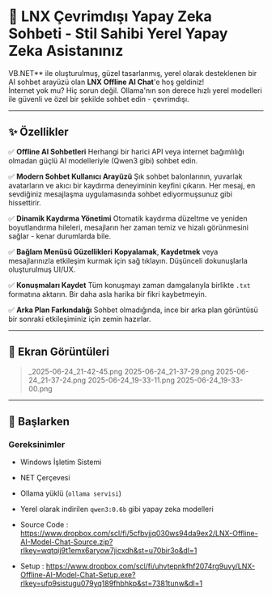 # 🧠 LNX Çevrimdışı Yapay Zeka Sohbeti - Stil Sahibi Yerel Yapay Zeka Asistanınız

VB.NET** ile oluşturulmuş, güzel tasarlanmış, yerel olarak desteklenen bir AI sohbet arayüzü olan **LNX Offline AI Chat**'e hoş geldiniz!  
İnternet yok mu? Hiç sorun değil. Ollama'nın son derece hızlı yerel modelleri ile güvenli ve özel bir şekilde sohbet edin - çevrimdışı.

---

## ✨ Özellikler

✅ **Offline AI Sohbetleri** 
Herhangi bir harici API veya internet bağımlılığı olmadan güçlü AI modelleriyle (Qwen3 gibi) sohbet edin.

✅ **Modern Sohbet Kullanıcı Arayüzü** 
Şık sohbet balonlarının, yuvarlak avatarların ve akıcı bir kaydırma deneyiminin keyfini çıkarın. Her mesaj, en sevdiğiniz mesajlaşma uygulamasında sohbet ediyormuşsunuz gibi hissettirir.

✅ **Dinamik Kaydırma Yönetimi** 
Otomatik kaydırma düzeltme ve yeniden boyutlandırma hileleri, mesajların her zaman temiz ve hizalı görünmesini sağlar - kenar durumlarda bile.

✅ **Bağlam Menüsü Güzellikleri** 
**Kopyalamak**, **Kaydetmek** veya mesajlarınızla etkileşim kurmak için sağ tıklayın. Düşünceli dokunuşlarla oluşturulmuş UI/UX.

✅ **Konuşmaları Kaydet** 
Tüm konuşmayı zaman damgalarıyla birlikte `.txt` formatına aktarın. Bir daha asla harika bir fikri kaybetmeyin.

✅ **Arka Plan Farkındalığı** 
Sohbet olmadığında, ince bir arka plan görüntüsü bir sonraki etkileşiminiz için zemin hazırlar.

---

## 📸 Ekran Görüntüleri

>_2025-06-24_21-42-45.png 2025-06-24_21-37-29.png 2025-06-24_21-37-24.png 2025-06-24_19-33-11.png 2025-06-24_19-33-00.png

---

## 🚀 Başlarken

### Gereksinimler

- Windows İşletim Sistemi  
- NET Çerçevesi  
- Ollama yüklü (`ollama servisi`)  
- Yerel olarak indirilen `qwen3:0.6b` gibi yapay zeka modelleri

- Source Code : https://www.dropbox.com/scl/fi/5cfbvjjq030ws94da9ex2/LNX-Offline-AI-Model-Chat-Source.zip?rlkey=wqtqij9t1emx6aryow7jicxdh&st=u70bir3o&dl=1
- Setup : https://www.dropbox.com/scl/fi/uhvtepnkfhf2074rg9uvy/LNX-Offline-AI-Model-Chat-Setup.exe?rlkey=ufp9sistugu079yq189fhbhkp&st=7381tunw&dl=1
